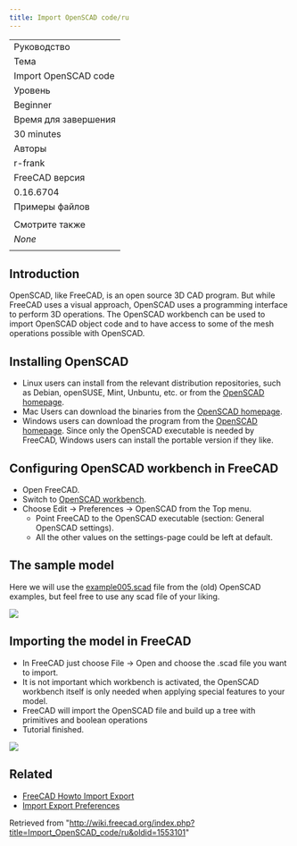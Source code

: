 ```yaml
---
title: Import OpenSCAD code/ru
---
```

|  |
| --- |
| Руководство |
| Тема |
| Import OpenSCAD code |
| Уровень |
| Beginner |
| Время для завершения |
| 30 minutes |
| Авторы |
| r-frank |
| FreeCAD версия |
| 0.16.6704 |
| Примеры файлов |
|  |
| Смотрите также |
| *None* |
|  |

## Introduction

OpenSCAD, like FreeCAD, is an open source 3D CAD program. But while FreeCAD uses a visual approach, OpenSCAD uses a programming interface to perform 3D operations. The OpenSCAD workbench can be used to import OpenSCAD object code and to have access to some of the mesh operations possible with OpenSCAD.

## Installing OpenSCAD

* Linux users can install from the relevant distribution repositories, such as Debian, openSUSE, Mint, Unbuntu, etc. or from the [OpenSCAD homepage](http://www.openscad.org/).
* Mac Users can download the binaries from the [OpenSCAD homepage](http://www.openscad.org/).
* Windows users can download the program from the [OpenSCAD homepage](http://www.openscad.org/). Since only the OpenSCAD executable is needed by FreeCAD, Windows users can install the portable version if they like.

## Configuring OpenSCAD workbench in FreeCAD

* Open FreeCAD.
* Switch to [OpenSCAD workbench](/OpenSCAD_Workbench "OpenSCAD Workbench").
* Choose Edit → Preferences → OpenSCAD from the Top menu.
  + Point FreeCAD to the OpenSCAD executable (section: General OpenSCAD settings).
  + All the other values on the settings-page could be left at default.

## The sample model

Here we will use the [example005.scad](https://github.com/openscad/openscad/blob/master/examples/Old/example005.scad) file from the (old) OpenSCAD examples, but feel free to use any scad file of your liking.

![](/images/TutorialOpenSCAD_SampleFile.jpg)

## Importing the model in FreeCAD

* In FreeCAD just choose  File →  Open and choose the .scad file you want to import.
* It is not important which workbench is activated, the OpenSCAD workbench itself is only needed when applying special features to your model.
* FreeCAD will import the OpenSCAD file and build up a tree with primitives and boolean operations
* Tutorial finished.

![](/images/TutorialOpenSCAD_ImportFile.jpg)

## Related

* [FreeCAD Howto Import Export](/FreeCAD_Howto_Import_Export "FreeCAD Howto Import Export")
* [Import Export Preferences](/Import_Export_Preferences "Import Export Preferences")

Retrieved from "<http://wiki.freecad.org/index.php?title=Import_OpenSCAD_code/ru&oldid=1553101>"